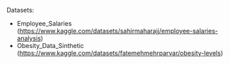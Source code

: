
Datasets:
 - Employee_Salaries (https://www.kaggle.com/datasets/sahirmaharajj/employee-salaries-analysis)
 - Obesity_Data_Sinthetic (https://www.kaggle.com/datasets/fatemehmehrparvar/obesity-levels)
